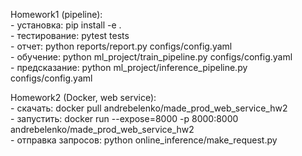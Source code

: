 Homework1 (pipeline):
<br />- установка: pip install -e .
<br />- тестирование: pytest tests
<br />- отчет: python reports/report.py configs/config.yaml
<br />- обучение: python ml_project/train_pipeline.py configs/config.yaml
<br />- предсказание: python ml_project/inference_pipeline.py configs/config.yaml

Homework2 (Docker, web service):
<br> - скачать: docker pull andrebelenko/made_prod_web_service_hw2
<br> - запустить: docker run --expose=8000 -p 8000:8000 andrebelenko/made_prod_web_service_hw2
<br> - отправка запросов: python online_inference/make_request.py


